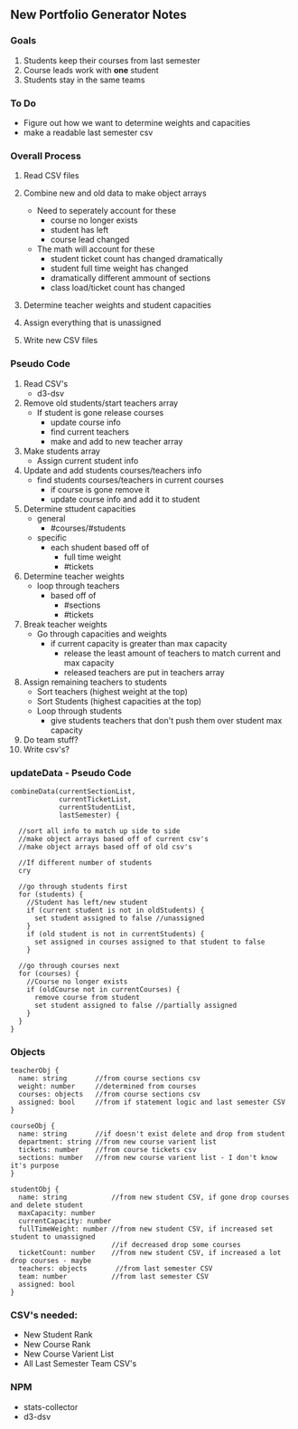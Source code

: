 ## New Portfolio Generator Notes

### Goals
1. Students keep their courses from last semester
1. Course leads work with **one** student
1. Students stay in the same teams

### To Do
* Figure out how we want to determine weights and capacities
* make a readable last semester csv 

### Overall Process
  1. Read CSV files
  
  1. Combine new and old data to make object arrays
      * Need to seperately account for these
         - course no longer exists
         - student has left
         - course lead changed
      * The math will account for these
         - student ticket count has changed dramatically
         - student full time weight has changed
         - dramatically different ammount of sections
         - class load/ticket count has changed
           
  1. Determine teacher weights and student capacities
  
  1. Assign everything that is unassigned
  
  1. Write new CSV files
  
### Pseudo Code
1. Read CSV's
   * d3-dsv 
1. Remove old students/start teachers array
   * If student is gone release courses
       - update course info
       - find current teachers
       - make and add to new teacher array
1. Make students array 
   * Assign current student info
1. Update and add students courses/teachers info
   * find students courses/teachers in current courses
       - if course is gone remove it 
       - update course info and add it to student
1. Determine sttudent capacities
   * general
       - #courses/#students
   * specific
       - each shudent based off of
           * full time weight
           * #tickets
1. Determine teacher weights
   * loop through teachers
       - based off of 
           * #sections
           * #tickets
1. Break teacher weights
   * Go through capacities and weights
       - if current capacity is greater than max capacity
           * release the least amount of teachers to match current and max capacity
           * released teachers are put in teachers array
1. Assign remaining teachers to students
   * Sort teachers (highest weight at the top)
   * Sort Students (highest capacities at the top)
   * Loop through students
       - give students teachers that don't push them over student max capacity
1. Do team stuff?
1. Write csv's?

### updateData - Pseudo Code
```
combineData(currentSectionList, 
            currentTicketList, 
            currentStudentList,   
            lastSemester) {
            
  //sort all info to match up side to side
  //make object arrays based off of current csv's
  //make object arrays based off of old csv's
  
  //If different number of students
  cry
  
  //go through students first
  for (students) {
    //Student has left/new student
    if (current student is not in oldStudents) {
      set student assigned to false //unassigned
    }
    if (old student is not in currentStudents) {
      set assigned in courses assigned to that student to false
    }
    
  //go through courses next
  for (courses) {
    //Course no longer exists
    if (oldCourse not in currentCourses) {
      remove course from student
      set student assigned to false //partially assigned
    }
  }
}    

```
### Objects
```
teacherObj {
  name: string       //from course sections csv
  weight: number     //determined from courses
  courses: objects   //from course sections csv
  assigned: bool     //from if statement logic and last semester CSV
}

courseObj {
  name: string       //if doesn't exist delete and drop from student
  department: string //from new course varient list
  tickets: number    //from course tickets csv
  sections: number   //from new course varient list - I don't know it's purpose
}

studentObj {
  name: string           //from new student CSV, if gone drop courses and delete student
  maxCapacity: number
  currentCapacity: number
  fullTimeWeight: number //from new student CSV, if increased set student to unassigned
                         //if decreased drop some courses
  ticketCount: number    //from new student CSV, if increased a lot drop courses - maybe
  teachers: objects       //from last semester CSV
  team: number           //from last semester CSV
  assigned: bool        
}
```
    
### CSV's needed:
* New Student Rank
* New Course Rank
* New Course Varient List
* All Last Semester Team CSV's

### NPM
* stats-collector
* d3-dsv
